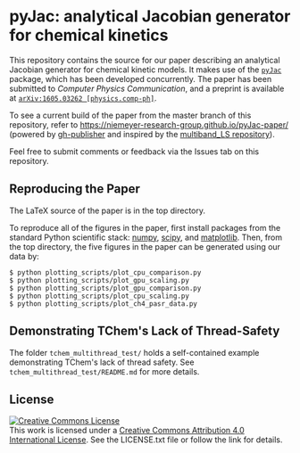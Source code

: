 pyJac: analytical Jacobian generator for chemical kinetics
==========================================================

This repository contains the source for our paper describing an analytical Jacobian generator for chemical kinetic models.
It makes use of the [`pyJac`](http://github.com/kyleniemeyer/pyjac/) package, which has been developed concurrently. The paper has been submitted to *Computer Physics Communication*, and a preprint is available at [`arXiv:1605.03262 [physics.comp-ph]`](http://arxiv.org/abs/1605.03262).

To see a current build of the paper from the master branch of this repository, refer to https://niemeyer-research-group.github.io/pyJac-paper/ (powered by [gh-publisher](https://github.com/ewanmellor/gh-publisher) and inspired by the [multiband_LS repository](http://jakevdp.github.io/multiband_LS)).

Feel free to submit comments or feedback via the Issues tab on this repository.

Reproducing the Paper
---------------------
The LaTeX source of the paper is in the top directory.

To reproduce all of the figures in the paper, first install packages from the standard Python scientific stack: [numpy](http://numpy.org), [scipy](http://scipy.org), and [matplotlib](http://matplotlib.org).
Then, from the top directory, the five figures in the paper can be generated using our data by:

```
$ python plotting_scripts/plot_cpu_comparison.py
$ python plotting_scripts/plot_gpu_scaling.py
$ python plotting_scripts/plot_gpu_comparison.py
$ python plotting_scripts/plot_cpu_scaling.py
$ python plotting_scripts/plot_ch4_pasr_data.py
```

Demonstrating TChem's Lack of Thread-Safety
-------------------------------------------
The folder `tchem_multithread_test/` holds a self-contained example demonstrating
TChem's lack of thread safety. See `tchem_multithread_test/README.md` for more details.


License
-------
<a rel="license" href="http://creativecommons.org/licenses/by/4.0/"><img alt="Creative Commons License" style="border-width:0" src="https://i.creativecommons.org/l/by/4.0/88x31.png" /></a><br />This work is licensed under a <a rel="license" href="http://creativecommons.org/licenses/by/4.0/">Creative Commons Attribution 4.0 International License</a>.
See the LICENSE.txt file or follow the link for details.
